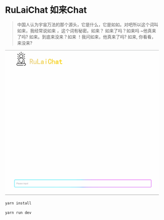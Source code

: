 # RuLaiChat  如来Chat

> 中国人认为宇宙万法的那个源头，它是什么，它是如如。对吧所以这个词叫如来，我经常说如来 ，这个词有秘密。如来？ 如来了吗？如来吗 ~他真来了吗? 如来。到底来没来？如来 ！我问如来，他真来了吗? 如来, 你看看，来没来?
>



![Example Image](./preview.gif)

`yarn install`

`yarn run dev`

